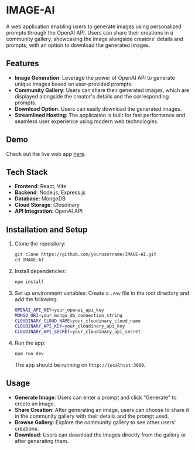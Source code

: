 

# IMAGE-AI
A web application enabling users to generate images using personalized prompts through the OpenAI API. Users can share their creations in a community gallery, showcasing the image alongside creators’ details and prompts, with an option to download the generated images.

## Features

- **Image Generation**: Leverage the power of OpenAI API to generate unique images based on user-provided prompts.
- **Community Gallery**: Users can share their generated images, which are displayed alongside the creator's details and the corresponding prompts.
- **Download Option**: Users can easily download the generated images.
- **Streamlined Hosting**: The application is built for fast performance and seamless user experience using modern web technologies.

## Demo

Check out the live web app [here](https://cosmic-arithmetic-abc61a.netlify.app/).

## Tech Stack

- **Frontend**: React, Vite
- **Backend**: Node.js, Express.js
- **Database**: MongoDB
- **Cloud Storage**: Cloudinary
- **API Integration**: OpenAI API

## Installation and Setup

1. Clone the repository:
   ```bash
   git clone https://github.com/yourusername/IMAGE-AI.git
   cd IMAGE-AI
   ```

2. Install dependencies:
   ```bash
   npm install
   ```

3. Set up environment variables:
   Create a `.env` file in the root directory and add the following:
   ```bash
   OPENAI_API_KEY=your_openai_api_key
   MONGO_URI=your_mongo_db_connection_string
   CLOUDINARY_CLOUD_NAME=your_cloudinary_cloud_name
   CLOUDINARY_API_KEY=your_cloudinary_api_key
   CLOUDINARY_API_SECRET=your_cloudinary_api_secret
   ```

4. Run the app:
   ```bash
   npm run dev
   ```

   The app should be running on `http://localhost:3000`.

## Usage

- **Generate Image**: Users can enter a prompt and click "Generate" to create an image.
- **Share Creation**: After generating an image, users can choose to share it in the community gallery with their details and the prompt used.
- **Browse Gallery**: Explore the community gallery to see other users' creations.
- **Download**: Users can download the images directly from the gallery or after generating them.
